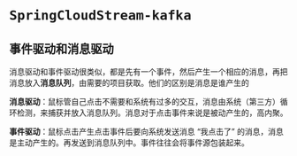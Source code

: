 

# `SpringCloudStream-kafka`









## 事件驱动和消息驱动

消息驱动和事件驱动很类似，都是先有一个事件，然后产生一个相应的消息，再把消息放入**消息队列**，由需要的项目获取。他们的区别是消息是谁产生的

**消息驱动**：鼠标管自己点击不需要和系统有过多的交互，消息由系统（第三方）循环检测，来捕获并放入消息队列。消息对于点击事件来说是被动产生的，高内聚。

**事件驱动**：鼠标点击产生点击事件后要向系统发送消息 “我点击了” 的消息，消息是主动产生的。再发送到消息队列中。事件往往会将事件源包装起来。



























































